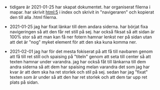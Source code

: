 - tidigare är 2021-01-25
har skapat dokumentet. har organiserat filerna i mapar. har skrivit <html:5> i index och skrivit in "navigeraren" och kopierat den till alla .html filerna. 

- 2021-01-25
jag har fixat länkar till dem andara siderna. har börjat fixa navigeringen så att den får ret still på sej. har också fiksat så att sidan är 100% stor så att man kan få ner fotern hamnar lenkst ner på sidan utan att det är "nog" myket element för att den ska kuna komma ner.

- 2021-02-01
jag har för det mesta fokiserat på att få till navbaren genom att få till ret still och spaising på "titeln" genom att seta <text-align> till center så att texten hamnar under varandra. jag har också fåt till länkarna till dem andra siderna så att dem har spaising melan varandra det som jag har kvar är att dem ska ha ret storlek och stil på sej. sedan har jag "fixat" texten som är under så att den har ret storlek och att dem tar upp ret plats på sidan. 